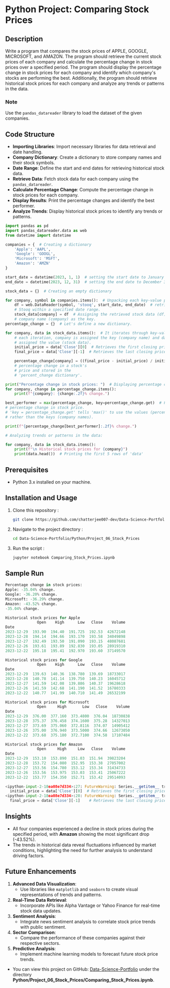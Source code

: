 # Python Project: Comparing Stock Prices

## Description
Write a program that compares the stock prices of APPLE, GOOGLE, MICROSOFT, and AMAZON. The program should retrieve the current stock prices of each company and calculate the percentage change in stock prices over a specified period.
The program should display the percentage change in stock prices for each company and identify which company's stocks are performing the best.
Additionally, the program should retrieve historical stock prices for each company and analyze any trends or patterns in the data.

### Note
Use the `pandas_datareader` library to load the dataset of the given companies.

## Code Structure
- **Importing Libraries**: Import necessary libraries for data retrieval and date handling.
- **Company Dictionary**: Create a dictionary to store company names and their stock symbols.
- **Date Range**: Define the start and end dates for retrieving historical stock data.
- **Retrieve Data**: Fetch stock data for each company using the `pandas_datareader`.
- **Calculate Percentage Change**: Compute the percentage change in stock prices for each company.
- **Display Results**: Print the percentage changes and identify the best performer.
- **Analyze Trends**: Display historical stock prices to identify any trends or patterns.

```python
import pandas as pd
import pandas_datareader.data as web
from datetime import datetime

companies = {  # Creating a dictionary
    'Apple': 'AAPL',
    'Google': 'GOOGL',
    'Microsoft': 'MSFT',
    'Amazon': 'AMZN'
}

start_date = datetime(2023, 1, 1)  # setting the start date to January 1, 2023.
end_date = datetime(2023, 12, 31)  # setting the end date to December 31, 2023.

stock_data = {}  # Creating an empty dictionary

for company, symbol in companies.items():  # Unpacking each key-value pair into the variables company and symbol
    df = web.DataReader(symbol, 'stooq', start_date, end_date)  # retrieves stock data for a company(symbol) from
    # Stooq within a specified date range.
    stock_data[company] = df  # Assigning the retrieved stock data (df) to the stock_data dictionary using the
    # company name (company) as the key.
percentage_change = {}  # Let's define a new dictionary.

for company, data in stock_data.items():  # It iterates through key-value pairs in the stock_data dictionary. In
    # each iteration, company is assigned the key (company name) and data is
    # assigned the value (stock data).
    initial_price = data['Close'][0]  # Retrieves the first closing price from the Close column of the DataFrame.
    final_price = data['Close'][-1]  # Retrieves the last closing price from the Close column of the DataFrame.

    percentage_change[company] = ((final_price - initial_price) / initial_price) * 100  # This line calculates the
    # percentage change in a stock's
    # price and stored in the
    # 'percent_change dictionary'.

print("Percentage change in stock prices: ")  # Displaying percentage change for each company
for company, change in percentage_change.items():
    print(f"{company}: {change:.2f}% change.")

best_performer = max(percentage_change, key=percentage_change.get)  # Finding the company with the highest
# percentage change in stock price.
# 'key = percentage_change.get' tells 'max()' to use the values (percentage changes) to determine the maximum,
# rather than the keys (company names).

print(f"{percentage_change[best_performer]:.2f}% change.")

# Analyzing trends or patterns in the data:

for company, data in stock_data.items():
    print(f"\n Historical stock prices for {company}")
    print(data.head())  # Printing the first 5 rows of 'data'
```

## Prerequisites  
- Python 3.x installed on your machine.  

## Installation and Usage  
1. Clone this repository :  
   ```bash  
   git clone https://github.com/chatterjee007-dev/Data-Science-Portfolio.git

2. Navigate to the project directory :
   ```bash
   cd Data-Science-Portfolio/Python/Project_06_Stock_Prices

3. Run the script :
   ```bash
   jupyter notebook Comparing_Stock_Prices.ipynb


## Sample Run
```python
Percentage change in stock prices: 
Apple: -35.04% change.
Google: -36.20% change.
Microsoft: -36.29% change.
Amazon: -43.52% change.
-35.04% change.

Historical stock prices for Apple
              Open    High      Low   Close    Volume
Date                                                 
2023-12-29  193.90  194.40  191.725  192.53  42672148
2023-12-28  194.14  194.66  193.170  193.58  34049898
2023-12-27  192.49  193.50  191.090  193.15  48087681
2023-12-26  193.61  193.89  192.830  193.05  28919310
2023-12-22  195.18  195.41  192.970  193.60  37149570

Historical stock prices for Google
              Open    High      Low   Close    Volume
Date                                                 
2023-12-29  139.63  140.36  138.780  139.69  18733017
2023-12-28  140.78  141.14  139.750  140.23  16045712
2023-12-27  141.59  142.08  139.886  140.37  19628618
2023-12-26  141.59  142.68  141.190  141.52  16780333
2023-12-22  140.77  141.99  140.710  141.49  26532199

Historical stock prices for Microsoft
              Open     High       Low   Close    Volume
Date                                                   
2023-12-29  376.00  377.160  373.4800  376.04  18730838
2023-12-28  375.37  376.458  374.1600  375.28  14327013
2023-12-27  373.69  375.060  372.8116  374.07  14905412
2023-12-26  375.00  376.940  373.5000  374.66  12673050
2023-12-22  373.68  375.180  372.7100  374.58  17107484

Historical stock prices for Amazon
              Open     High     Low   Close    Volume
Date                                                 
2023-12-29  153.10  153.890  151.03  151.94  39823204
2023-12-28  153.72  154.080  152.95  153.38  27057002
2023-12-27  153.56  154.780  153.12  153.34  31434733
2023-12-26  153.56  153.975  153.03  153.41  25067222
2023-12-22  153.77  154.350  152.71  153.42  29514093

<ipython-input-2-18ea08e7d334>:27: FutureWarning: Series.__getitem__ treating keys as positions is deprecated. In a future version, integer keys will always be treated as labels (consistent with DataFrame behavior). To access a value by position, use `ser.iloc[pos]`
  initial_price = data['Close'][0]  # Retrieves the first closing price from the Close column of the DataFrame.
<ipython-input-2-18ea08e7d334>:28: FutureWarning: Series.__getitem__ treating keys as positions is deprecated. In a future version, integer keys will always be treated as labels (consistent with DataFrame behavior). To access a value by position, use `ser.iloc[pos]`
  final_price = data['Close'][-1]    # Retrieves the last closing price from the Close column of the DataFrame.
```
## Insights  
- All four companies experienced a decline in stock prices during the specified period, with **Amazon** showing the most significant drop (-43.52%).  
- The trends in historical data reveal fluctuations influenced by market conditions, highlighting the need for further analysis to understand driving factors.

## Future Enhancements  
1. **Advanced Data Visualization**:  
   - Use libraries like `matplotlib` and `seaborn` to create visual representations of trends and patterns.  
2. **Real-Time Data Retrieval**:  
   - Incorporate APIs like Alpha Vantage or Yahoo Finance for real-time stock data updates.  
3. **Sentiment Analysis**:  
   - Integrate news sentiment analysis to correlate stock price trends with public sentiment.  
4. **Sector Comparison**:  
   - Compare the performance of these companies against their respective sectors.  
5. **Predictive Analysis**:  
   - Implement machine learning models to forecast future stock price trends.  

- You can view this project on GitHub: [Data-Science-Portfolio](https://github.com/chatterjee007-dev/Data-Science-Portfolio/tree/main) under the directory **Python/Project_06_Stock_Prices/Comparing_Stock_Prices.ipynb**.
